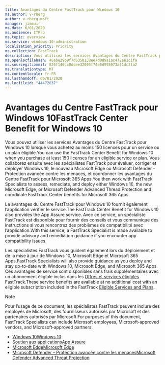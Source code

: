 ```yaml
---
title: Avantages du Centre FastTrack pour Windows 10
ms.author: v-rberg
author: v-rberg-msft
manager: jimmuir
ms.date: 6/01/2020
ms.audience: ITPro
ms.topic: overview
ms.service: windows-10-administration
localization_priority: Priority
ms.collection: FastTrack
description: Vous utilisez les services Avantages du Centre FastTrack pour Windows 10 lorsque vous achetez *au moins* 150 licences pour un service ou un plan éligible.
ms.openlocfilehash: 46abe29b9f7d6350138ee7d0d9a1ac472ee1c1fa
ms.sourcegitcommit: 826f140cc0ddee32005f74e5d995073af1dc3fa2
ms.translationtype: MT
ms.contentlocale: fr-FR
ms.lasthandoff: 06/01/2020
ms.locfileid: "44472037"
---
```

# <a name="fasttrack-center-benefit-for-windows-10"></a><span data-ttu-id="6f231-103">Avantages du Centre FastTrack pour Windows 10</span><span class="sxs-lookup"><span data-stu-id="6f231-103">FastTrack Center Benefit for Windows 10</span></span>

<span data-ttu-id="6f231-104">Vous pouvez utiliser les services Avantages du Centre FastTrack pour Windows 10 lorsque vous achetez au moins 150 licences pour un service ou un plan éligible.</span><span class="sxs-lookup"><span data-stu-id="6f231-104">You can use the FastTrack Center Benefit for Windows 10 when you purchase at least 150 licenses for an eligible service or plan.</span></span> <span data-ttu-id="6f231-105">Vous collaborez ensuite avec les spécialistes FastTrack pour évaluer, corriger et déployer Windows 10, le nouveau Microsoft Edge ou Microsoft Defender - Protection avancée contre les menaces, et coordonner les avantages du Centre FastTrack pour Microsoft 365 Apps.</span><span class="sxs-lookup"><span data-stu-id="6f231-105">You then work with FastTrack Specialists to assess, remediate, and deploy either Windows 10, the new Microsoft Edge, or Microsoft Defender Advanced Thread Protection and coordinate FastTrack Center benefits for Microsoft 365 Apps.</span></span> 

<span data-ttu-id="6f231-106">Le avantages du Centre FastTrack pour Windows 10 fournit également l’application vérifier le service.</span><span class="sxs-lookup"><span data-stu-id="6f231-106">The FastTrack Center Benefit for Windows 10 also provides the App Assure service.</span></span> <span data-ttu-id="6f231-107">Avec ce service, un spécialiste FastTrack est disponible pour fournir des conseils et vous communique des instructions si vous rencontrez des problèmes de compatibilité avec l’application.</span><span class="sxs-lookup"><span data-stu-id="6f231-107">With this service, a FastTrack Specialist is made available to provide advisory and remediation guidance if you encounter app compatibility issues.</span></span> 

<span data-ttu-id="6f231-108">Les spécialistes FastTrack vous guident également lors du déploiement et de la mise à jour de Windows 10, Microsoft Edge et Microsoft 365 Apps.</span><span class="sxs-lookup"><span data-stu-id="6f231-108">FastTrack Specialists will also provide guidance as you deploy and stay up-to-date with Windows 10, Microsoft Edge, and Microsoft 365 Apps.</span></span> <span data-ttu-id="6f231-109">Ces avantages de service sont disponibles sans frais supplémentaires avec un abonnement éligible inclus dans les [Offres et services éligibles](M365-eligible-services-and-plans.md) FastTrack.</span><span class="sxs-lookup"><span data-stu-id="6f231-109">These service benefits are available at no additional cost with an eligible subscription included in the FastTrack [Eligible Services and Plans](M365-eligible-services-and-plans.md).</span></span>
  
> [!NOTE]
> <span data-ttu-id="6f231-110">Pour l’usage de ce document, les spécialistes FastTrack peuvent inclure des employés de Microsoft, des fournisseurs autorisés par Microsoft et des partenaires autorisés par Microsoft.</span><span class="sxs-lookup"><span data-stu-id="6f231-110">For purposes of this document, FastTrack Specialists can include Microsoft employees, Microsoft-approved vendors, and Microsoft-approved partners.</span></span> 
    
- [<span data-ttu-id="6f231-111">Windows 10</span><span class="sxs-lookup"><span data-stu-id="6f231-111">Windows 10</span></span>](Win-10-windows-10.md)
- [<span data-ttu-id="6f231-112">Soutien aux applications</span><span class="sxs-lookup"><span data-stu-id="6f231-112">App Assure</span></span>](Win-10-app-assure.md)
- [<span data-ttu-id="6f231-113">Microsoft Edge</span><span class="sxs-lookup"><span data-stu-id="6f231-113">Microsoft Edge</span></span>](Win-10-microsoft-edge.md)
- [<span data-ttu-id="6f231-114">Microsoft Defender – Protection avancée contre les menaces</span><span class="sxs-lookup"><span data-stu-id="6f231-114">Microsoft Defender Advanced Threat Protection</span></span>](Win-10-microsoft-defender-atp.md)

